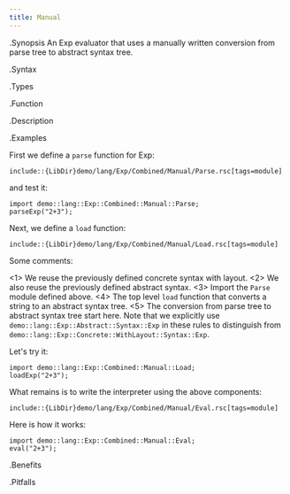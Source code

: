 ```yaml
---
title: Manual
---
```


.Synopsis
An Exp evaluator that uses a manually written conversion from parse tree to abstract syntax tree.

.Syntax

.Types

.Function

.Description

.Examples

First we define a `parse` function for Exp:

```rascal
include::{LibDir}demo/lang/Exp/Combined/Manual/Parse.rsc[tags=module]
```

and test it:
```rascal-shell
import demo::lang::Exp::Combined::Manual::Parse;
parseExp("2+3");
```

Next, we define a `load` function:
```rascal
include::{LibDir}demo/lang/Exp/Combined/Manual/Load.rsc[tags=module]
```

Some comments:

<1> We reuse the previously defined concrete syntax with layout.
<2> We also reuse the previously defined abstract syntax.
<3> Import the `Parse` module defined above.
<4> The top level `load` function that converts a string to an abstract syntax tree.
<5> The conversion from parse tree to abstract syntax tree start here. Note that we
    explicitly use `demo::lang::Exp::Abstract::Syntax::Exp` in these
    rules to distinguish from `demo::lang::Exp::Concrete::WithLayout::Syntax::Exp`.


Let's try it:
```rascal-shell
import demo::lang::Exp::Combined::Manual::Load;
loadExp("2+3");
```


What remains is to write the interpreter using the above components:
```rascal
include::{LibDir}demo/lang/Exp/Combined/Manual/Eval.rsc[tags=module]
```

                
Here is how it works:
```rascal-shell
import demo::lang::Exp::Combined::Manual::Eval;
eval("2+3");
```

.Benefits

.Pitfalls

